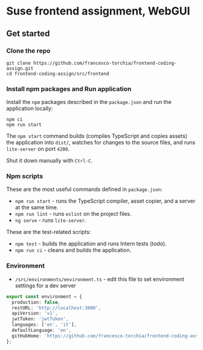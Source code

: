 # Suse frontend assignment, WebGUI

## Get started

### Clone the repo

```shell
git clone https://github.com/francesco-torchia/frontend-coding-assign.git
cd frontend-coding-assign/src/frontend
```

### Install npm packages and Run application

Install the `npm` packages described in the `package.json` and run the application locally:

```shell
npm ci
npm run start
```

The `npm start` command builds (compiles TypeScript and copies assets) the application into `dist/`, watches for changes to the source files, and runs `lite-server` on port `4200`.

Shut it down manually with `Ctrl-C`.

### Npm scripts

These are the most useful commands defined in `package.json`:

* `npm run start` - runs the TypeScript compiler, asset copier, and a server at the same time.
* `npm run lint` - runs `eslint` on the project files.
* `ng serve` - runs `lite-server`.

These are the test-related scripts:

* `npm test` - builds the application and runs Intern tests (todo).
* `npm run ci` - cleans and builds the application.

### Environment

* `/src/environments/environment.ts` - edit this file to set environment settings for a dev server

```ts
export const environment = {
  production: false,
  restURL: 'http://localhost:3000',
  apiVersion: 'v1',
  jwtToken: 'jwtToken',
  languages: ['en', 'it'],
  defaultLanguage: 'en',
  gitHubHome: 'https://github.com/francesco-torchia/frontend-coding-assign',
};
```

